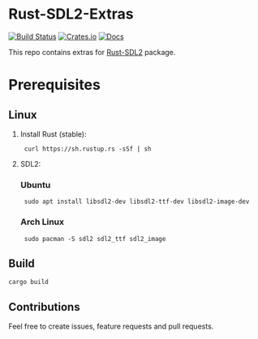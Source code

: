 # Rust-SDL2-Extras

[![Build Status](https://travis-ci.com/mateuszgiza/rust-sdl2-extras.svg?branch=master)](https://travis-ci.com/mateuszgiza/rust-sdl2-extras)
[![Crates.io](https://img.shields.io/crates/v/sdl2-extras.svg)](https://crates.io/crates/sdl2-extras/)
[![Docs](https://docs.rs/sdl2-extras/badge.svg)](https://docs.rs/sdl2-extras)

This repo contains extras for [Rust-SDL2](https://github.com/Rust-SDL2/rust-sdl2) package.

# Prerequisites

## Linux

1. Install Rust (stable):

        curl https://sh.rustup.rs -sSf | sh

2. SDL2:

    ### Ubuntu

        sudo apt install libsdl2-dev libsdl2-ttf-dev libsdl2-image-dev

    ### Arch Linux

        sudo pacman -S sdl2 sdl2_ttf sdl2_image

## Build

    cargo build

## Contributions

Feel free to create issues, feature requests and pull requests.
